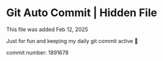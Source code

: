 # Git Auto Commit | Hidden File

This file was added Feb 12, 2025

Just for fun and keeping my daily git commit active 🤪

commit number: 1891678
